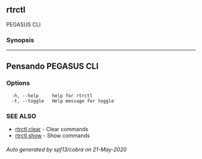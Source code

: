 ## rtrctl

PEGASUS CLI

### Synopsis



----------------------
 Pensando PEGASUS CLI 
----------------------


### Options

```
  -h, --help     help for rtrctl
  -t, --toggle   Help message for toggle
```

### SEE ALSO
* [rtrctl clear](rtrctl_clear.md)	 - Clear commands
* [rtrctl show](rtrctl_show.md)	 - Show commands

###### Auto generated by spf13/cobra on 21-May-2020
